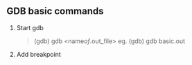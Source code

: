 ## GDB basic commands

1. Start gdb

   > (gdb) gdb <name*of*.out_file>
   > eg. (gdb) gdb basic.out

2. Add breakpoint
